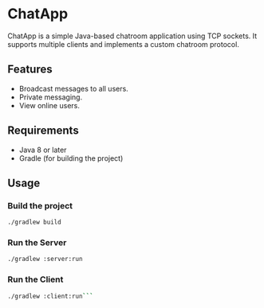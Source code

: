 # ChatApp

ChatApp is a simple Java-based chatroom application using TCP sockets. It supports multiple clients and implements a custom chatroom protocol.

## Features
- Broadcast messages to all users.
- Private messaging.
- View online users.

## Requirements
- Java 8 or later
- Gradle (for building the project)

## Usage
### Build the project
```bash
./gradlew build
```
### Run the Server
```bash
./gradlew :server:run
```
### Run the Client
```bash
./gradlew :client:run```
```
